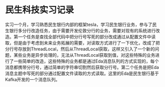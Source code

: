 # 民生科技实习记录

实习一个月，学习熟悉民生银行内部的框架tesla，学习民生银行业务，参与了民生银行多分行改造任务，由于需要开发伦敦分行的业务，需要对现有的系统进行改造。第一个任务是查找全部代码中把分行号写死的部分改成通过从配置文件中读取，但是由于考虑到未来业务拓展的需要，对读取方式进行了一下优化，改成了把分行号存放到ThreadLocal，然后从ThreadLocal获取，这样又引入了一个新的问题，某些业务是异步处理的，无法从ThreadLocal获取到值，对这些特殊的业务进行了一些简单的改造，这些特殊的业务都是通过Eda消息队列的方式实现的，每个消息都携带分行号，通过简单的字符串切割然后获取分行号。第二个任务是把Eda消息主题中写死的部分通过配置文件读取的方式读取。这里的Eda是民生银行基于Kafka开发的一个消息队列。